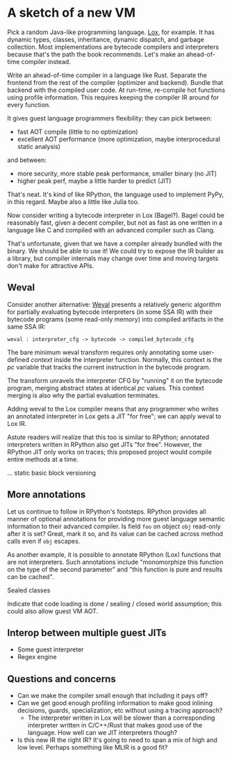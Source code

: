 # A sketch of a new VM

Pick a random Java-like programming language. [Lox][lox], for example. It has
dynamic types, classes, inheritance, dynamic dispatch, and garbage collection. Most
implementations are bytecode compilers and interpreters because that's the path
the book recommends. Let's make an ahead-of-time compiler instead.

[lox]: https://craftinginterpreters.com/the-lox-language.html

Write an ahead-of-time compiler in a language like Rust. Separate the frontend
from the rest of the compiler (optimizer and backend). Bundle that backend with
the compiled user code. At run-time, re-compile hot functions using profile
information. This requires keeping the compiler IR around for every function.

It gives guest language programmers flexibility: they can pick between:

* fast AOT compile (little to no optimization)
* excellent AOT performance (more optimization, maybe interprocedural static analysis)

and between:

* more security, more stable peak performance, smaller binary (no JIT)
* higher peak perf, maybe a little harder to predict (JIT)

That's neat. It's kind of like RPython, the language used to implement PyPy, in
this regard. Maybe also a little like Julia too.

Now consider writing a bytecode interpreter in Lox (Bagel?). Bagel could be
reasonably fast, given a decent compiler, but not as fast as one written in a
language like C and compiled with an advanced compiler such as Clang.

That's unfortunate, given that we have a compiler already bundled with the
binary. We should be able to use it! We could try to expose the IR builder as a
library, but compiler internals may change over time and moving targets don't
make for attractive APIs.

## Weval

Consider another alternative: [Weval][weval] presents a relatively generic
algorithm for partially evaluating bytecode interpreters (in some SSA IR) with
their bytecode programs (some read-only memory) into compiled artifacts in the
same SSA IR:

[weval]: https://bernsteinbear.com/blog/weval/

```
weval : interpreter_cfg -> bytecode -> compiled_bytecode_cfg
```

The bare minimum weval transform requires only annotating some user-defined
*context* inside the interpreter function. Normally, this context is the *pc*
variable that tracks the current instruction in the bytecode program.

The transform unravels the interpreter CFG by "running" it on the bytecode
program, merging abstract states at identical *pc* values. This context merging
is also why the partial evaluation terminates.

Adding weval to the Lox compiler means that any programmer who writes an
annotated interpreter in Lox gets a JIT "for free"; we can apply weval to Lox
IR.

Astute readers will realize that this too is similar to RPython; annotated
interpreters written in RPython also get JITs "for free". However, the RPython
JIT only works on traces; this proposed project would compile entire methods at
a time.

... static basic block versioning

## More annotations

Let us continue to follow in RPython's footsteps. RPython provides all manner
of optional annotations for providing more guest language semantic information
to their advanced compiler. Is field `foo` on object `obj` read-only after it
is set? Great, mark it so, and its value can be cached across method calls even
if `obj` escapes.

As another example, it is possible to annotate RPython (Lox) functions that are
not interpreters. Such annotations include "monomorphize this function on the
type of the second parameter" and "this function is pure and results can be
cached".

Sealed classes

Indicate that code loading is done / sealing / closed world assumption; this
could also allow guest VM AOT.

## Interop between multiple guest JITs

* Some guest interpreter
* Regex engine

## Questions and concerns

* Can we make the compiler small enough that including it pays off?
* Can we get good enough profiling information to make good inlining decisions,
  guards, specialization, etc without using a tracing approach?
  * The interpreter written in Lox will be slower than a corresponding
    interpreter written in C/C++/Rust that makes good use of the language. How
    well can we JIT interpreters though?
* Is this new IR the right IR? It's going to need to span a mix of high and low
  level. Perhaps something like MLIR is a good fit?

